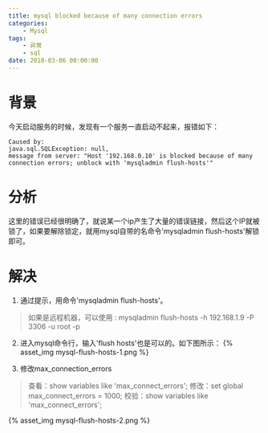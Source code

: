 ```yaml
---
title: mysql blocked because of many connection errors
categories:
    - Mysql
tags:
    - 异常
    - sql
date: 2018-03-06 00:00:00
---
```



# 背景
今天启动服务的时候，发现有一个服务一直启动不起来，报错如下：
```shell
Caused by:
java.sql.SQLException: null,
message from server: "Host '192.168.0.10' is blocked because of many connection errors; unblock with 'mysqladmin flush-hosts'"
```

<!-- more -->

# 分析
这里的错误已经很明确了，就说某一个ip产生了大量的错误链接，然后这个IP就被锁了，如果要解除锁定，就用mysql自带的名命令'mysqladmin flush-hosts'解锁即可。

# 解决
1. 通过提示，用命令'mysqladmin flush-hosts'。
> 如果是远程机器，可以使用 :
mysqladmin flush-hosts -h 192.168.1.9 -P 3306 -u root -p

2. 进入mysql命令行，输入'flush hosts'也是可以的。如下图所示：
{% asset_img mysql-flush-hosts-1.png %}

3. 修改max_connection_errors
> 查看：show variables like 'max_connect_errors';
修改：set global max_connect_errors = 1000;
校验：show variables like 'max_connect_errors';

{% asset_img mysql-flush-hosts-2.png %}
